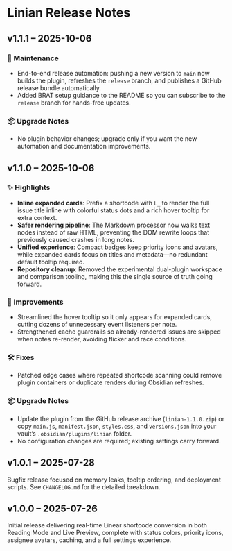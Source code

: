 # Linian Release Notes

## v1.1.1 – 2025-10-06

### 🔧 Maintenance
- End-to-end release automation: pushing a new version to `main` now builds the plugin, refreshes the `release` branch, and publishes a GitHub release bundle automatically.
- Added BRAT setup guidance to the README so you can subscribe to the `release` branch for hands-free updates.

### 📦 Upgrade Notes
- No plugin behavior changes; upgrade only if you want the new automation and documentation improvements.

## v1.1.0 – 2025-10-06

### ✨ Highlights
- **Inline expanded cards**: Prefix a shortcode with `L_` to render the full issue title inline with colorful status dots and a rich hover tooltip for extra context.
- **Safer rendering pipeline**: The Markdown processor now walks text nodes instead of raw HTML, preventing the DOM rewrite loops that previously caused crashes in long notes.
- **Unified experience**: Compact badges keep priority icons and avatars, while expanded cards focus on titles and metadata—no redundant default tooltip required.
- **Repository cleanup**: Removed the experimental dual-plugin workspace and comparison tooling, making this the single source of truth going forward.

### 🔄 Improvements
- Streamlined the hover tooltip so it only appears for expanded cards, cutting dozens of unnecessary event listeners per note.
- Strengthened cache guardrails so already-rendered issues are skipped when notes re-render, avoiding flicker and race conditions.

### 🛠 Fixes
- Patched edge cases where repeated shortcode scanning could remove plugin containers or duplicate renders during Obsidian refreshes.

### 📦 Upgrade Notes
- Update the plugin from the GitHub release archive (`linian-1.1.0.zip`) or copy `main.js`, `manifest.json`, `styles.css`, and `versions.json` into your vault’s `.obsidian/plugins/linian` folder.
- No configuration changes are required; existing settings carry forward.

## v1.0.1 – 2025-07-28

Bugfix release focused on memory leaks, tooltip ordering, and deployment scripts. See `CHANGELOG.md` for the detailed breakdown.

## v1.0.0 – 2025-07-26

Initial release delivering real-time Linear shortcode conversion in both Reading Mode and Live Preview, complete with status colors, priority icons, assignee avatars, caching, and a full settings experience.
